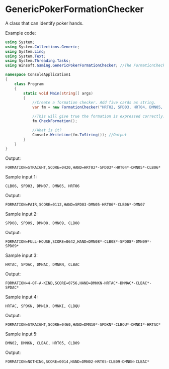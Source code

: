 # GenericPokerFormationChecker
A class that can identify poker hands.

Example code:

```C#
using System;
using System.Collections.Generic;
using System.Linq;
using System.Text;
using System.Threading.Tasks;
using Winsoft.Gaming.GenericPokerFormationChecker; //The FormationChecker class.

namespace ConsoleApplication1
{
    class Program
    {
        static void Main(string[] args)
        {
            //Create a formation checker. Add five cards as string.
            var fm = new FormationChecker("HRT02, SPD03, HRT04, DMN05, CLB06"); //Input. Exception if string contains errors.

            //This will give true the formation is expressed correctly.
            fm.CheckFormation();

            //What is it?
            Console.WriteLine(fm.ToString()); //Output
        }
    }
}
```

Output:

`FORMATION=STRAIGHT,SCORE=0420,HAND=HRT02*-SPD03*-HRT04*-DMN05*-CLB06*`

Sample input 1:

`CLB06, SPD03, DMN07, DMN05, HRT06`

Output:

`FORMATION=PAIR,SCORE=0112,HAND=SPD03-DMN05-HRT06*-CLB06*-DMN07`

Sample input 2:

`SPD08, SPD09, DMN08, DMN09, CLB08`

Output:

`FORMATION=FULL-HOUSE,SCORE=0642,HAND=DMN08*-CLB08*-SPD08*-DMN09*-SPD09*`

Sample input 3:

`HRTAC, SPDAC, DMNAC, DMNKN, CLBAC`

Output:

`FORMATION=4-OF-A-KIND,SCORE=0756,HAND=DMNKN-HRTAC*-DMNAC*-CLBAC*-SPDAC*`

Sample input 4:

`HRTAC, SPDKN, DMN10, DMNKI, CLBQU`

Output:

`FORMATION=STRAIGHT,SCORE=0460,HAND=DMN10*-SPDKN*-CLBQU*-DMNKI*-HRTAC*`

Sample input 5:

`DMN02, DMNKN, CLBAC, HRT05, CLB09`

Output:

`FORMATION=NOTHING,SCORE=0014,HAND=DMN02-HRT05-CLB09-DMNKN-CLBAC*`
